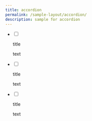 ```yaml
---
title: accordion
permalink: /sample-layout/accordion/
description: sample for accordion
---
```


<ul class="jekyllcodex_accordion">  
  
<li>  
  
<input type="checkbox" id="accordion1">  
  
<label for="accordion1">title</label>  
  
<div>  
  
<p>
text			
</p>  
  
</div>  
  
</li>  
<li>  
  
<input type="checkbox" id="accordion2">  
  
<label for="accordion2">title</label>  
  
<div>  
  
<p>
text
</p>  
  
</div>  
  
</li>  
  
<li>  
  
<input type="checkbox" id="accordion3">  
  
<label for="accordion3">title</label>  
  
<div>  
  
<p>
text	
  
</p>  
  
</div>  
  
</li>  
  
</ul>

